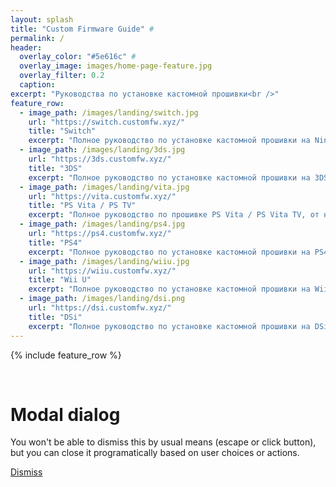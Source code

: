 ```yaml
---
layout: splash
title: "Custom Firmware Guide" #
permalink: /
header:
  overlay_color: "#5e616c" #
  overlay_image: images/home-page-feature.jpg
  overlay_filter: 0.2
  caption:
excerpt: "Руководства по установке кастомной прошивки<br />"
feature_row:
  - image_path: /images/landing/switch.jpg
    url: "https://switch.customfw.xyz/"
    title: "Switch"
    excerpt: "Полное руководство по установке кастомной прошивки на Nintendo Switch"
  - image_path: /images/landing/3ds.jpg
    url: "https://3ds.customfw.xyz/"
    title: "3DS"
    excerpt: "Полное руководство по установке кастомной прошивки на 3DS, от начала до boot9strap."
  - image_path: /images/landing/vita.jpg
    url: "https://vita.customfw.xyz/"
    title: "PS Vita / PS TV"
    excerpt: "Полное руководство по прошивке PS Vita / PS Vita TV, от начала до Ensō."
  - image_path: /images/landing/ps4.jpg
    url: "https://ps4.customfw.xyz/"
    title: "PS4"
    excerpt: "Полное руководство по установке кастомной прошивки на PS4 / PS4 PRO"
  - image_path: /images/landing/wiiu.jpg
    url: "https://wiiu.customfw.xyz/"
    title: "Wii U"
    excerpt: "Полное руководство по установке кастомной прошивки на Wii U, от начала до Coldboot Haxchi"
  - image_path: /images/landing/dsi.png
    url: "https://dsi.customfw.xyz/"
    title: "DSi"
    excerpt: "Полное руководство по установке кастомной прошивки на DSi"
---
```


{% include feature_row %}

<a class="popup-modal" href="#test-modal" style="visibility: hidden !important;">Open modal</a>

<div id="test-modal" class="mfp-hide white-popup-block">
	<h1>Modal dialog</h1>
	<p>You won't be able to dismiss this by usual means (escape or
		click button), but you can close it programatically based on
		user choices or actions.</p>
	<p><a class="popup-modal-dismiss" href="#">Dismiss</a></p>
</div>